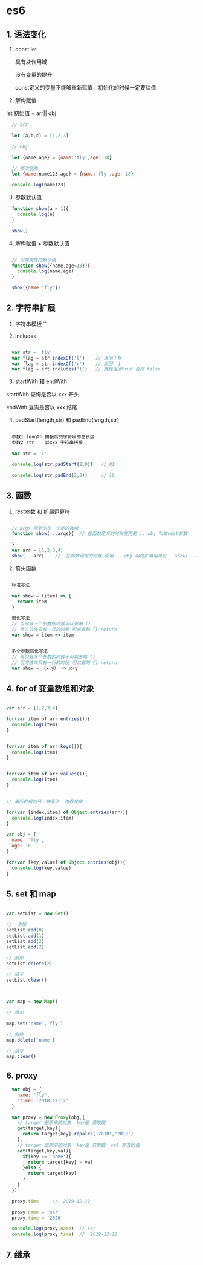 # es6 

## 1. 语法变化   

1. const let   

   具有块作用域    

   没有变量的提升  

   const定义的变量不能够重新赋值，初始化的时候一定要给值 

2. 解构赋值  

  let 初始值 = arr|| obj 

  ```js
    // arr 

    let [a,b,c] = [1,2,3]

    // obj  

    let {name,age} = {name:'fly',age: 18}

    // 修改名称  
    let {name:name123,age} = {name:'fly',age: 18}

    console.log(name123)

  ```
3. 参数默认值  
  
  ```js
    function show(a = 1){
      console.log(a)
    }

    show()

  ```

4. 解构赋值 + 参数默认值  

  ```js

    // 设置属性的默认值 
    function show({name,age=18}){
      console.log(name,age)
    }

    show({name:'fly'})
  ```

## 2. 字符串扩展  

1. 字符串模板   ``   

2. includes   

  ```js  

    var str = 'fly'
    var flag = str.indexOf('l')    // 返回下标 
    var flag = str.indexOf('r')    // 返回 -1  
    var flag = srt.includes('l')   // 找到返回true 否则 false  

  ```  

3. startWith 和  endWith  

  startWith 查询是否以 xxx  开头  

  endWith   查询是否以 xxx   结尾 


4. padStart(length,str) 和 padEnd(length,str)

  ```js

    参数1 length 拼接后的字符串的总长度
    参数2 str    以xxx 字符串拼接

    var str = '1' 

    console.log(str.padStart(2,0))   // 01  

    console.log(str.padEnd(2,0))     // 10 

  ```
  

## 3. 函数

1. rest参数 和 扩展运算符  

```js  

  // args 得到的是一个新的数组 
  function show(...args){  // 在函数定义的时候使用的 ...obj 叫做rest参数 

  }
  var arr = [1,2,3,4]
  show(...arr)    //  在函数调用的时候 使用 ...obj 叫做扩展运算符   show(...arr)  === show(1,2,3,4)
```

2. 箭头函数  

```js  

  标准写法  

  var show = (item) => {
    return item 
  }

  简化写法
  // 当只有一个参数的时候可以省略 ()   
  // 当方法体只有一行的时候 可以省略 {} return  
  var show = item => item 


  多个参数简化写法
  // 当只有多个参数的时候不可以省略 ()   
  // 当方法体只有一行的时候 可以省略 {} return  
  var show = （x,y） => x+y 

```

## 4. for of 变量数组和对象  

```js

var arr = [1,2,3,4]

for(var item of arr.entries()){
  console.log(item)
}


for(var item of arr.keys()){
  console.log(item)
}


for(var item of arr.values()){
  console.log(item)
}


// 遍历数组的另一种写法  推荐使用

for(var [index,item] of Object.entries(arr)){
  console.log(index,item)
}

var obj = {
  name: 'fly',
  age: 18
}

for(var [key,value] of Object.entries(obj)){
  console.log(key,value)
}


```

## 5. set 和 map  

```js

var setList = new Set()

//  添加
setList.add(0)
setList.add(1)
setList.add(2)
setList.add(2)

// 删除 
setList.delete(2)

// 清空  
setList.clear()



var map = new Map()  

// 添加

map.set('name','fly')

// 删除  
map.delete('name')

// 清空  
map.clear()  

```

## 6. proxy 

```js 
  var obj = {
    name: 'fly',
    ctime: '2018-12-12'
  }

  var proxy = new Proxy(obj,{
    // target 是原来的对象  key是 获取键  
    get(target,key){
      return target[key].repalce('2018','2019')
    },
    // target 是原来的对象  key是 获取键  val 修改的值 
    set(target,key,val){
      if(key == 'name'){
        return target[key] = val  
      }else {
        return target[key] 
      }
    }
  })

  proxy.time     //  2019-12-12

  proxy.name = 'ssr'  
  proxy.time = '2020'  

  console.log(proxy.name)  // ssr  
  console.log(proxy.time)  //  2019-12-12

```


## 7. 继承   

